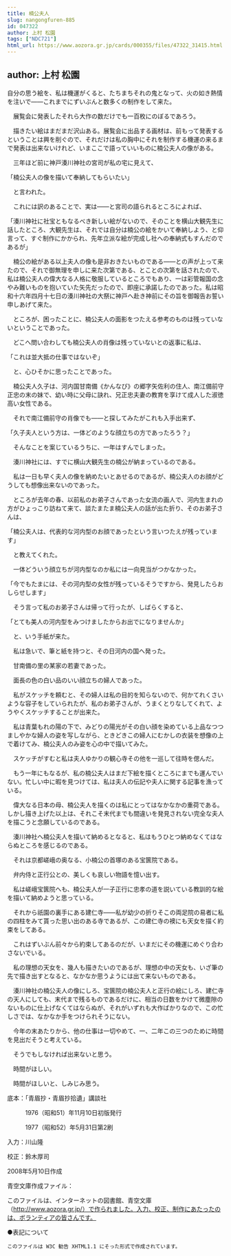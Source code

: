 ```yaml
---
title: 楠公夫人
slug: nangongfuren-885
id: 047322
author: 上村 松園
tags: ["NDC721"]
html_url: https://www.aozora.gr.jp/cards/000355/files/47322_31415.html
---
```


## author: 上村 松園

自分の思う絵を、私は機運がくると、たちまちそれの鬼となって、火の如き熱情を注いで――これまでにずいぶんと数多くの制作をして来た。

　展覧会に発表したそれら大作の数だけでも一百枚にのぼるであろう。

　描きたい絵はまだまだ沢山ある。展覧会に出品する画材は、前もって発表するということは興を削ぐので、それだけは私の胸中にそれを制作する機運の来るまで発表は出来ないけれど、いまここで語っていいものに楠公夫人の像がある。



　三年ほど前に神戸湊川神社の宮司が私の宅に見えて、

「楠公夫人の像を描いて奉納してもらいたい」

　と言われた。

　これには訳のあることで、実は――と宮司の語られるところによれば、

「湊川神社に社宝ともなるべき新しい絵がないので、そのことを横山大観先生に話したところ、大観先生は、それでは自分は楠公の絵をかいて奉納しよう、と仰言って、すぐ制作にかかられ、先年立派な絵が完成し社への奉納式もすんだのであるが」

　楠公の絵がある以上夫人の像も是非おきたいものである――との声が上って来たので、それで御無理を申しに来た次第である、とことの次第を話されたので、私は楠公夫人の偉大なる人格に敬服しているところでもあり、一は彩管報国の念やみ難いものを抱いていた矢先だったので、即座に承諾したのであった。私は昭和十六年四月十七日の湊川神社の大祭に神戸へ赴き神前にその旨を御報告お誓い申しあげて来た。

　ところが、困ったことに、楠公夫人の面影をつたえる参考のものは残っていないということであった。

　どこへ問い合わしても楠公夫人の肖像は残っていないとの返事に私は、

「これは並大抵の仕事ではないぞ」

　と、心ひそかに思ったことであった。



　楠公夫人久子は、河内国甘南備《かんなび》の郷字矢佐利の住人、南江備前守正忠の末の妹で、幼い時に父母に訣れ、兄正忠夫妻の教育を享けて成人した淑徳高い女性である。

　それで南江備前守の肖像でも――と探してみたがこれも入手出来ず、

「久子夫人という方は、一体どのような顔立ちの方であったろう？」

　そんなことを案じているうちに、一年はすんでしまった。

　湊川神社には、すでに横山大観先生の楠公が納まっているのである。

　私は一日も早く夫人の像を納めたいとあせるのであるが、楠公夫人のお顔がどうしても想像出来ないのであった。



　ところが去年の春、以前私のお弟子さんであった女流の画人で、河内生まれの方がひょっこり訪ねて来て、談たまたま楠公夫人の話が出た折り、そのお弟子さんは、

「楠公夫人は、代表的な河内型のお顔であったという言いつたえが残っています」

　と教えてくれた。



　一体どういう顔立ちが河内型なのか私には一向見当がつかなかった。

「今でもたまには、その河内型の女性が残っているそうですから、発見したらおしらせします」

　そう言って私のお弟子さんは帰って行ったが、しばらくすると、

「とても美人の河内型をみつけましたからお出でになりませんか」

　と、いう手紙が来た。

　私は急いで、筆と紙を持つと、その日河内の国へ発った。



　甘南備の里の某家の若妻であった。

　面長の色の白い品のいい顔立ちの婦人であった。

　私がスケッチを頼むと、その婦人は私の目的を知らないので、何かてれくさいような容子をしていられたが、私のお弟子さんが、うまくとりなしてくれて、ようやくスケッチすることが出来た。

　私は青葉もれの陽の下で、みどりの陽光がその白い顔を染めている上品なつつましやかな婦人の姿を写しながら、ときどきこの婦人にむかしの衣装を想像の上で着けてみ、楠公夫人のみ姿を心の中で描いてみた。

　スケッチがすむと私は夫人ゆかりの観心寺その他を一巡して往時を偲んだ。



　もう一年にもなるが、私の楠公夫人はまだ下絵を描くところにまでも運んでいない。忙しい中に暇を見つけては、私は夫人の伝記や夫人に関する記事を漁っている。

　偉大なる日本の母、楠公夫人を描くのは私にとってはなかなかの重荷である。しかし描き上げた以上は、それこそ末代までも間違いを発見されない完全な夫人を描こうと念願しているのである。



　湊川神社へ楠公夫人を描いて納めるとなると、私はもうひとつ納めなくてはならぬところを感じるのである。

　それは京都嵯峨の奥なる、小楠公の首塚のある宝篋院である。

　弁内侍と正行公との、美しくも哀しい物語を憶い出す。

　私は嵯峨宝篋院へも、楠公夫人が一子正行に忠孝の道を説いている教訓的な絵を描いて納めようと思っている。



　それから祇園の裏手にある建仁寺――私が幼少の折りそこの両足院の易者に私の四柱をみて貰った思い出のある寺であるが、この建仁寺の襖にも天女を描く約束をしてある。

　これはずいぶん前々から約束してあるのだが、いまだにその機運にめぐり合わさないでいる。



　私の理想の天女を、幾人も描きたいのであるが、理想の中の天女も、いざ筆の先で描き出すとなると、なかなか思うようには出て来ないものである。



　湊川神社の楠公夫人の像にしろ、宝篋院の楠公夫人と正行の絵にしろ、建仁寺の天人にしても、末代まで残るものであるだけに、相当の日数をかけて微塵隙のないものに仕上げなくてはならぬが、それがいずれも大作ばかりなので、この忙しさでは、なかなか手をつけられそうにない。



　今年の末あたりから、他の仕事は一切やめて、一、二年この三つのために時間を見出だそうと考えている。

　そうでもしなければ出来ないと思う。



　時間がほしい。

　時間がほしいと、しみじみ思う。













底本：「青眉抄・青眉抄拾遺」講談社


　　　1976（昭和51）年11月10日初版発行

　　　1977（昭和52）年5月31日第2刷

入力：川山隆

校正：鈴木厚司

2008年5月10日作成

青空文庫作成ファイル：

このファイルは、インターネットの図書館、青空文庫（http://www.aozora.gr.jp/）で作られました。入力、校正、制作にあたったのは、ボランティアの皆さんです。











●表記について


	このファイルは W3C 勧告 XHTML1.1 にそった形式で作成されています。